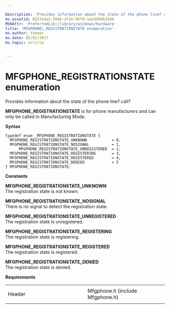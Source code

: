 ```yaml
---

Description: 'Provides information about the state of the phone line? call?.'
ms.assetid: 0157eda2-5066-4f2e-95f8-1ae990db2540
MSHAttr: 'PreferredLib:/library/windows/hardware'
title: 'MFGPHONE\_REGISTRATIONSTATE enumeration'
ms.author: themar
ms.date: 05/02/2017
ms.topic: article


---
```


# MFGPHONE\_REGISTRATIONSTATE enumeration


Provides information about the state of the phone line? call?

**MFGPHONE\_REGISTRATIONSTATE** is for phone manufacturers and can only be called in Manufacturing Mode.

**Syntax**

```ManagedCPlusPlus
typedef enum _MFGPHONE_REGISTRATIONSTATE { 
  MFGPHONE_REGISTRATIONSTATE_UNKNOWN           = 0,
  MFGPHONE_REGISTRATIONSTATE_NOSIGNAL          = 1,
      MFGPHONE_REGISTRATIONSTATE_UNREGISTERED  = 2,
  MFGPHONE_REGISTRATIONSTATE_REGISTERING       = 3,
  MFGPHONE_REGISTRATIONSTATE_REGISTERED        = 4,
  MFGPHONE_REGISTRATIONSTATE_DENIED            = 5
} MFGPHONE_REGISTRATIONSTATE;
```

**Constants**

<span id="MFGPHONE_REGISTRATIONSTATE_UNKNOWN"></span><span id="mfgphone_registrationstate_unknown"></span>**MFGPHONE\_REGISTRATIONSTATE\_UNKNOWN**  
The registration state is not known.

<span id="MFGPHONE_REGISTRATIONSTATE_NOSIGNAL"></span><span id="mfgphone_registrationstate_nosignal"></span>**MFGPHONE\_REGISTRATIONSTATE\_NOSIGNAL**  
There is no signal to detect the registration state.

<span id="____MFGPHONE_REGISTRATIONSTATE_UNREGISTERED"></span><span id="____mfgphone_registrationstate_unregistered"></span> **MFGPHONE\_REGISTRATIONSTATE\_UNREGISTERED**  
The registration state is unregistered.

<span id="MFGPHONE_REGISTRATIONSTATE_REGISTERING"></span><span id="mfgphone_registrationstate_registering"></span>**MFGPHONE\_REGISTRATIONSTATE\_REGISTERING**  
The registration state is registering.

<span id="MFGPHONE_REGISTRATIONSTATE_REGISTERED"></span><span id="mfgphone_registrationstate_registered"></span>**MFGPHONE\_REGISTRATIONSTATE\_REGISTERED**  
The registration state is registered.

<span id="MFGPHONE_REGISTRATIONSTATE_DENIED"></span><span id="mfgphone_registrationstate_denied"></span>**MFGPHONE\_REGISTRATIONSTATE\_DENIED**  
The registration state is denied.

**Requirements**

<table>
<colgroup>
<col width="50%" />
<col width="50%" />
</colgroup>
<tbody>
<tr class="odd">
<td align="left"><p>Header</p></td>
<td align="left">Mfgphone.h (include Mfgphone.h)</td>
</tr>
</tbody>
</table>

 

 






